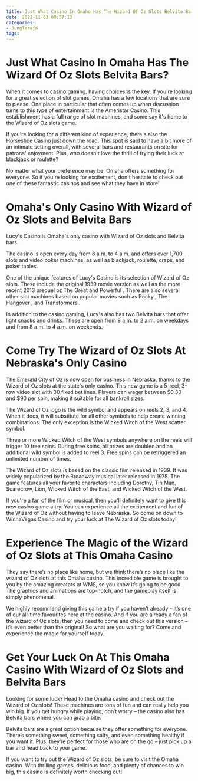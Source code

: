 ```yaml
---
title: Just What Casino In Omaha Has The Wizard Of Oz Slots Belvita Bars
date: 2022-11-03 00:57:13
categories:
- Jungleraja
tags:
---
```



#  Just What Casino In Omaha Has The Wizard Of Oz Slots Belvita Bars?

When it comes to casino gaming, having choices is the key.  If you're looking for a great selection of slot games, Omaha has a few locations that are sure to please. One place in particular that often comes up when discussion turns to this type of entertainment is the Ameristar Casino. This establishment has a full range of slot machines, and some say it's home to the Wizard of Oz slots game.

If you're looking for a different kind of experience, there's also the Horseshoe Casino just down the road. This spot is said to have a bit more of an intimate setting overall, with several bars and restaurants on site for patrons' enjoyment. Plus, who doesn't love the thrill of trying their luck at blackjack or roulette?

No matter what your preference may be, Omaha offers something for everyone. So if you're looking for excitement, don't hesitate to check out one of these fantastic casinos and see what they have in store!

#  Omaha's Only Casino With Wizard of Oz Slots and Belvita Bars

Lucy's Casino is Omaha's only casino with Wizard of Oz slots and Belvita bars.

The casino is open every day from 8 a.m. to 4 a.m. and offers over 1,700 slots and video poker machines, as well as blackjack, roulette, craps, and poker tables.

One of the unique features of Lucy's Casino is its selection of Wizard of Oz slots. These include the original 1939 movie version as well as the more recent 2013 prequel oz The Great and Powerful . There are also several other slot machines based on popular movies such as Rocky , The Hangover , and Transformers .

In addition to the casino gaming, Lucy's also has two Belvita bars that offer light snacks and drinks. These are open from 8 a.m. to 2 a.m. on weekdays and from 8 a.m. to 4 a.m. on weekends.

#  Come Try The Wizard of Oz Slots At Nebraska's Only Casino 

The Emerald City of Oz is now open for business in Nebraska, thanks to the Wizard of Oz slots at the state's only casino. This new game is a 5-reel, 3-row video slot with 30 fixed bet lines. Players can wager between $0.30 and $90 per spin, making it suitable for all bankroll sizes.

The Wizard of Oz logo is the wild symbol and appears on reels 2, 3, and 4. When it does, it will substitute for all other symbols to help create winning combinations. The only exception is the Wicked Witch of the West scatter symbol.

Three or more Wicked Witch of the West symbols anywhere on the reels will trigger 10 free spins. During free spins, all prizes are doubled and an additional wild symbol is added to reel 3. Free spins can be retriggered an unlimited number of times.

The Wizard of Oz slots is based on the classic film released in 1939. It was widely popularized by the Broadway musical later released in 1975. The game features all your favorite characters including Dorothy, Tin Man, Scarecrow, Lion, Wicked Witch of the East, and Wicked Witch of the West.

If you're a fan of the film or musical, then you'll definitely want to give this new casino game a try. You can experience all the excitement and fun of the Wizard of Oz without having to leave Nebraska. So come on down to WinnaVegas Casino and try your luck at The Wizard of Oz slots today!

#  Experience The Magic of the Wizard of Oz Slots at This Omaha Casino 

They say there’s no place like home, but we think there’s no place like the wizard of Oz slots at this Omaha casino. This incredible game is brought to you by the amazing creators at WMS, so you know it’s going to be good. The graphics and animations are top-notch, and the gameplay itself is simply phenomenal.

We highly recommend giving this game a try if you haven’t already – it’s one of our all-time favourites here at the casino. And if you are already a fan of the wizard of Oz slots, then you need to come and check out this version – it’s even better than the original! So what are you waiting for? Come and experience the magic for yourself today.

#  Get Your Luck On At This Omaha Casino With Wizard of Oz Slots and Belvita Bars

Looking for some luck? Head to the Omaha casino and check out the Wizard of Oz slots! These machines are tons of fun and can really help you win big. If you get hungry while playing, don’t worry – the casino also has Belvita bars where you can grab a bite.

Belvita bars are a great option because they offer something for everyone. There’s something sweet, something salty, and even something healthy if you want it. Plus, they’re perfect for those who are on the go – just pick up a bar and head back to your game.

If you want to try out the Wizard of Oz slots, be sure to visit the Omaha casino. With thrilling games, delicious food, and plenty of chances to win big, this casino is definitely worth checking out!
